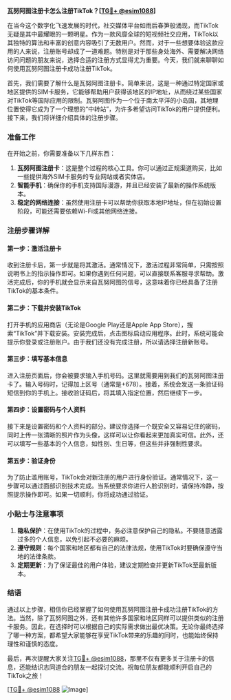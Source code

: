 **瓦努阿图注册卡怎么注册TikTok？[[TG💪+ @esim1088](https://t.me/s/esim1088)]**

在当今这个数字化飞速发展的时代，社交媒体平台如雨后春笋般涌现，而TikTok无疑是其中最耀眼的一颗明星。作为一款风靡全球的短视频社交应用，TikTok以其独特的算法和丰富的创意内容吸引了无数用户。然而，对于一些想要体验这款应用的人来说，注册账号却成了一道难题。特别是对于那些身处海外、需要解决网络访问问题的朋友来说，选择合适的注册方式显得尤为重要。今天，我们就来聊聊如何使用瓦努阿图注册卡成功注册TikTok。

首先，我们需要了解什么是瓦努阿图注册卡。简单来说，这是一种通过特定国家或地区提供的SIM卡服务，它能够帮助用户获得该地区的IP地址，从而绕过某些国家对TikTok等国际应用的限制。瓦努阿图作为一个位于南太平洋的小岛国，其地理位置使得它成为了一个理想的“中转站”，为许多希望访问TikTok的用户提供便利。接下来，我们将详细介绍具体的注册步骤。

### 准备工作

在开始之前，你需要准备以下几样东西：
1. **瓦努阿图注册卡**：这是整个过程的核心工具。你可以通过正规渠道购买，比如一些提供海外SIM卡服务的专业网站或者实体店。
2. **智能手机**：确保你的手机支持国际漫游，并且已经安装了最新的操作系统版本。
3. **稳定的网络连接**：虽然使用注册卡可以帮助你获取本地IP地址，但在初始设置阶段，可能还需要依赖Wi-Fi或其他网络连接。

### 注册步骤详解

#### 第一步：激活注册卡
收到注册卡后，第一步就是将其激活。通常情况下，激活过程非常简单，只需按照说明书上的指示操作即可。如果你遇到任何问题，可以直接联系客服寻求帮助。激活完成后，你的手机就会显示来自瓦努阿图的信号，这意味着你已经具备了注册TikTok的基本条件。

#### 第二步：下载并安装TikTok
打开手机的应用商店（无论是Google Play还是Apple App Store），搜索“TikTok”并下载安装。安装完成后，点击图标启动应用程序。此时，系统可能会提示你登录或注册账户。由于我们还没有完成注册，所以请选择注册新账号。

#### 第三步：填写基本信息
进入注册页面后，你会被要求输入手机号码。这里就需要用到我们的瓦努阿图注册卡了。输入号码时，记得加上区号（通常是+678）。接着，系统会发送一条验证码短信到你的手机上。接收验证码后，将其填入指定位置，然后继续下一步。

#### 第四步：设置密码与个人资料
接下来是设置密码和个人资料的部分。建议你选择一个既安全又容易记住的密码，同时上传一张清晰的照片作为头像，这样可以让你看起来更加真实可信。此外，还可以填写一些基本的个人信息，如性别、生日等，但这些并非强制性要求。

#### 第五步：验证身份
为了防止滥用账号，TikTok会对新注册的用户进行身份验证。通常情况下，这一步骤可以通过面部识别技术完成。当系统要求你进行人脸识别时，请保持冷静，按照提示操作即可。如果一切顺利，你将成功通过验证。

### 小贴士与注意事项

1. **隐私保护**：在使用TikTok的过程中，务必注意保护自己的隐私。不要随意透露过多的个人信息，以免引起不必要的麻烦。
2. **遵守规则**：每个国家和地区都有自己的法律法规，使用TikTok时要确保遵守当地的法律条款。
3. **定期更新**：为了保证最佳的用户体验，建议定期检查并更新TikTok至最新版本。

### 结语

通过以上步骤，相信你已经掌握了如何使用瓦努阿图注册卡成功注册TikTok的方法。当然，除了瓦努阿图之外，还有其他许多国家和地区同样可以提供类似的注册卡服务。因此，在选择时可以根据自己的实际需求做出最优决策。无论你最终选择了哪一种方案，都希望大家能够在享受TikTok带来的乐趣的同时，也能始终保持理性和谨慎的态度。

最后，再次提醒大家关注[TG💪+ @esim1088](https://t.me/s/esim1088)，那里不仅有更多关于注册卡的信息，还能结识志同道合的朋友一起探讨交流。祝每位朋友都能顺利开启自己的TikTok之旅！

[[TG💪+ @esim1088](https://t.me/s/esim1088) ![Image](https://i.postimg.cc/4NQfJmqS/Snipaste-2025-05-13-00-14-12.png)]